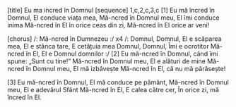 [title] Eu ma incred în Domnul
[sequence] 1,c,2,c,3,c
[1]
Eu mă încred în Domnul, El conduce viața mea,
Mă-ncred în Domnul meu, El îmi conduce inima
Mă-ncred în El în orice ceas din zi,
Mă-ncred în El orice ar veni!

[chorus]
/: Mă-ncred în Dumnezeu :/ x4
/: Domnul, Domnul, El e scăparea mea,
El e stânca tare, E cetățuia mea
Domnul, Domnul, Îmi e ocrotitor
Mă-ncred în El, El e Domnul domnilor :/
[2]
Eu mă-ncred în Domnul, când îmi spune:
„Sunt cu tine!”
Mă-ncred în Domnul meu, El e alături de mine
Mă-ncred în Domnul meu, El mă izbăvește
Mă-ncred în El, că nu mă părăsește!

[3]
Eu mă-ncred în Domnul, El mă conduce pe pământ,
Mă-ncred în Domnul meu, El e adevărul Sfânt
Mă-ncred în El, E calea către cer,
În orice zi, mă încred în El.

